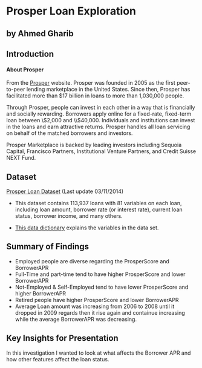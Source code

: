 # Prosper Loan Exploration
## by Ahmed Gharib

## Introduction
#### About Prosper

From the [Prosper](https://www.prosper.com/) website. Prosper was founded in 2005 as the first peer-to-peer lending marketplace in the United States. Since then, Prosper has facilitated more than $17 billion in loans to more than 1,030,000 people.

Through Prosper, people can invest in each other in a way that is financially and socially rewarding. Borrowers apply online for a fixed-rate, fixed-term loan between \\$2,000 and \\$40,000. Individuals and institutions can invest in the loans and earn attractive returns. Prosper handles all loan servicing on behalf of the matched borrowers and investors.

Prosper Marketplace is backed by leading investors including Sequoia Capital, Francisco Partners, Institutional Venture Partners, and Credit Suisse NEXT Fund.
## Dataset

[Prosper Loan Dataset](https://www.google.com/url?q=https://s3.amazonaws.com/udacity-hosted-downloads/ud651/prosperLoanData.csv&sa=D&ust=1602316069250000&usg=AOvVaw3v_Fjzy60OI_JxN1zu63ds) (Last update 03/11/2014)

- This dataset contains 113,937 loans with 81 variables on each loan, including loan amount, borrower rate (or interest rate), current loan status, borrower income, and many others.

- [This data dictionary](https://www.google.com/url?q=https://docs.google.com/spreadsheet/ccc?key%3D0AllIqIyvWZdadDd5NTlqZ1pBMHlsUjdrOTZHaVBuSlE%26usp%3Dsharing&sa=D&ust=1602316069252000&usg=AOvVaw30T5Cb1SJcH_-mM-PE6sWH) explains the variables in the data set.


## Summary of Findings

- Employed people are diverse regarding the ProsperScore and BorrowerAPR
- Full-Time and part-time tend to have higher ProsperScore and lower BorrowerAPR
- Not-Employed & Self-Employed tend to have lower ProsperScore and higher BorrowerAPR
- Retired people have higher ProsperScore and lower BorrowerAPR
- Average Loan amount was increasing from 2006 to 2008 until it dropped in 2009 regards then it rise again and containue increasing while the average BorrowerAPR was decreasing.

## Key Insights for Presentation

In this investigation I wanted to look at what affects the Borrower APR and how other features affect the loan status.
